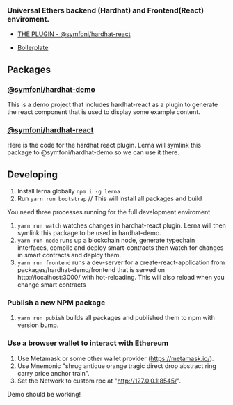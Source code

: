 ### Universal Ethers backend (Hardhat) and Frontend(React) enviroment.

- [THE PLUGIN - @symfoni/hardhat-react](https://github.com/symfoni/hardhat-plugins/tree/hardhat/packages/hardhat-react)

- [Boilerplate](https://github.com/symfoni/hardhat-react-boilerplate)

## Packages

### [@symfoni/hardhat-demo](https://github.com/symfoni/hardhat-plugins/tree/hardhat/packages/hardhat-demo)

This is a demo project that includes hardhat-react as a plugin to generate the react component that is used to display some example content.

### [@symfoni/hardhat-react](https://github.com/symfoni/hardhat-plugins/tree/hardhat/packages/hardhat-react)

Here is the code for the hardhat react plugin. Lerna will symlink this package to @symfoni/hardhat-demo so we can use it there.

## Developing

1. Install lerna globally `npm i -g lerna`
2. Run `yarn run bootstrap` // This will install all packages and build

You need three processes running for the full development enviroment

1. `yarn run watch` watches changes in hardhat-react plugin. Lerna will then symlink this package to be used in hardhat-demo.
2. `yarn run node` runs up a blockchain node, generate typechain interfaces, compile and deploy smart-contracts then watch for changes in smart contracts and deploy them.
3. `yarn run frontend` runs a dev-server for a create-react-application from packages/hardhat-demo/frontend that is served on http://localhost:3000/ with hot-reloading. This will also reload when you change smart contracts

### Publish a new NPM package

1. `yarn run pubish` builds all packages and published them to npm with version bump.

### Use a browser wallet to interact with Ethereum

1. Use Metamask or some other wallet provider (https://metamask.io/).
2. Use Mnemonic "shrug antique orange tragic direct drop abstract ring carry price anchor train".
3. Set the Network to custom rpc at "http://127.0.0.1:8545/".

Demo should be working!
